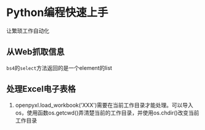 # Python编程快速上手
让繁琐工作自动化

## 从Web抓取信息

`bs4`的`select`方法返回的是一个element的list

## 处理Excel电子表格

1. openpyxl.load_workbook('XXX')需要在当前工作目录才能处理。可以导入os，使用函数os.getcwd()弄清楚当前的工作目录，并使用os.chdir()改变当前工作目录
